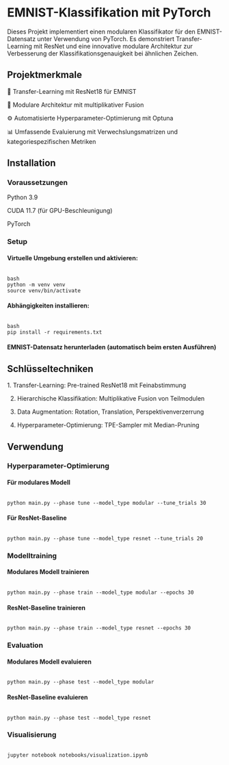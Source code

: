 <h1>EMNIST-Klassifikation mit PyTorch</h1>

Dieses Projekt implementiert einen modularen Klassifikator für den EMNIST-Datensatz unter Verwendung von PyTorch. Es demonstriert Transfer-Learning mit ResNet und eine innovative modulare Architektur zur Verbesserung der Klassifikationsgenauigkeit bei ähnlichen Zeichen.

<h2>Projektmerkmale</h2>
🚀 Transfer-Learning mit ResNet18 für EMNIST

🧩 Modulare Architektur mit multiplikativer Fusion

⚙️ Automatisierte Hyperparameter-Optimierung mit Optuna

📊 Umfassende Evaluierung mit Verwechslungsmatrizen und kategoriespezifischen Metriken



<h2>Installation</h2>
<h3>Voraussetzungen</h3>
Python 3.9

CUDA 11.7 (für GPU-Beschleunigung)

PyTorch 

<h3>Setup</h3>
<h4>Virtuelle Umgebung erstellen und aktivieren:</h4>
<code>
bash
python -m venv venv
source venv/bin/activate
</code>
<h4>Abhängigkeiten installieren:</h4>
<code>
bash
pip install -r requirements.txt
</code>
<h4>EMNIST-Datensatz herunterladen (automatisch beim ersten Ausführen)
</h4>

<h2>Schlüsseltechniken</h2>
1. Transfer-Learning: Pre-trained ResNet18 mit Feinabstimmung 

2. Hierarchische Klassifikation: Multiplikative Fusion von Teilmodulen 

3. Data Augmentation: Rotation, Translation, Perspektivenverzerrung 

4. Hyperparameter-Optimierung: TPE-Sampler mit Median-Pruning


<h2>Verwendung</h2>
<h3>Hyperparameter-Optimierung</h3>

#### Für modulares Modell
<code>
python main.py --phase tune --model_type modular --tune_trials 30
</code>

#### Für ResNet-Baseline
<code>
python main.py --phase tune --model_type resnet --tune_trials 20
</code>

### Modelltraining
#### Modulares Modell trainieren
<code>
python main.py --phase train --model_type modular --epochs 30
</code>

#### ResNet-Baseline trainieren
<code>
python main.py --phase train --model_type resnet --epochs 30
</code>

### Evaluation
#### Modulares Modell evaluieren
<code>
python main.py --phase test --model_type modular
</code>

#### ResNet-Baseline evaluieren
<code>
python main.py --phase test --model_type resnet
</code>

### Visualisierung
<code>
jupyter notebook notebooks/visualization.ipynb
</code>
